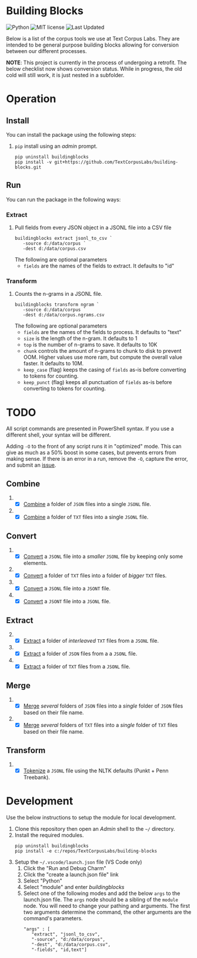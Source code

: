 # Building Blocks

![Python](https://img.shields.io/badge/python-3.x-blue.svg)
![MIT license](https://img.shields.io/badge/License-MIT-green.svg)
![Last Updated](https://img.shields.io/badge/Last%20Updated-2022.09.28-success.svg)

Below is a list of the corpus tools we use at Text Corpus Labs.
They are intended to be general purpose building blocks allowing for conversion between our different processes.

**NOTE**: This project is currently in the process of undergoing a retrofit.
The below checklist now shows conversion status.
While in progress, the old cold will still work, it is just nested in a subfolder.

# Operation

## Install

You can install the package using the following steps:

1. `pip` install using an _admin_ prompt.
   ```{ps1}
   pip uninstall buildingblocks
   pip install -v git+https://github.com/TextCorpusLabs/building-blocks.git
   ```

## Run

You can run the package in the following ways:

### Extract

1. Pull fields from every JSON object in a JSONL file into a CSV file
   ```{ps1}
   buildingblocks extract jsonl_to_csv `
      -source d:/data/corpus `
      -dest d:/data/corpus.csv
   ```
   The following are optional parameters
   * `fields` are the names of the fields to extract.
     It defaults to "id"

### Transform

1. Counts the n-grams in a JSONL file.
   ```{ps1}
   buildingblocks transform ngram `
      -source d:/data/corpus `
      -dest d:/data/corpus.ngrams.csv
   ```
   The following are optional parameters
   * `fields` are the names of the fields to process.
     It defaults to "text"
   * `size` is the length of the n-gram.
     It defaults to 1
   * `top` is the number of n-grams to save.
     It defaults to 10K
   * `chunk` controls the amount of n-grams to chunk to disk to prevent OOM.
     Higher values use more ram, but compute the overall value faster.
     It defaults to 10M.
   * `keep_case` (flag) keeps the casing of `fields` as-is before converting to tokens for counting.
   * `keep_punct` (flag) keeps all punctuation of `fields` as-is before converting to tokens for counting.

# TODO

All script commands are presented in PowerShell syntax.
If you use a different shell, your syntax will be different.

Adding `-O` to the front of any script runs it in "optimized" mode.
This can give as much as a 50% boost in some cases, but prevents errors from making sense.
If there is an error in a run, remove the `-O`, capture the error, and submit an [issue](https://github.com/TextCorpusLabs/building-blocks/issues).

## Combine
01. - [x] [Combine](./docs/combine_json_to_jsonl.md) a folder of `JSON` files into a single `JSONL` file.
02. - [x] [Combine](./docs/combine_txt_to_jsonl.md) a folder of `TXT` files into a single `JSONL` file.

## Convert
01. - [x] [Convert](./docs/convert_jsonl.md) a `JSONL` file into a _smaller_ `JSONL` file by keeping only some elements.
02. - [x] [Convert](./docs/convert_txt.md) a folder of `TXT` files into a folder of _bigger_ `TXT` files.
03. - [x] [Convert](./docs/convert_jsonl_to_jsont.md) a `JSONL` file into a `JSONT` file.
03. - [x] [Convert](./docs/convert_jsont_to_jsonl.md) a `JSONT` file into a `JSONL` file.

## Extract
02. - [x] [Extract](./docs/extract_itxt_from_jsonl.md) a folder of _interleaved_ `TXT` files from a `JSONL` file.
03. - [x] [Extract](./docs/extract_json_from_jsonl.md) a folder of `JSON` files from a a `JSONL` file.
04. - [x] [Extract](./docs/extract_txt_from_jsonl.md) a folder of `TXT` files from a `JSONL` file.

## Merge
01. - [x] [Merge](./docs/merge_json_folders.md) _several_ folders of `JSON` files into a _single_ folder of `JSON` files based on their file name.
02. - [x] [Merge](./docs/merge_txt_folders.md) _several_ folders of `TXT` files into a _single_ folder of `TXT` files based on their file name.

## Transform
01. - [x] [Tokenize](./docs/tokenize_jsonl.md) a `JSONL` file using the NLTK defaults (Punkt + Penn Treebank).

# Development

Use the below instructions to setup the module for local development.

1. Clone this repository then open an _Admin_ shell to the `~/` directory.
2. Install the required modules.
   ```{shell}
   pip uninstall buildingblocks
   pip install -e c:/repos/TextCorpusLabs/building-blocks
   ```
3. Setup the `~/.vscode/launch.json` file (VS Code only)
   1. Click the "Run and Debug Charm"
   2. Click the "create a launch.json file" link
   3. Select "Python"
   4. Select "module" and enter _buildingblocks_
   5. Select one of the following modes and add the below `args` to the launch.json file.
      The `args` node should be a sibling of the `module` node.
      You will need to change your pathing and arguments.
      The first two arguments determine the command, the other arguments are the command's parameters.
      ```{json}
      "args" : [
         "extract", "jsonl_to_csv",
         "-source", "d:/data/corpus",
         "-dest", "d:/data/corpus.csv",
         "-fields", "id,text"]
      ```
